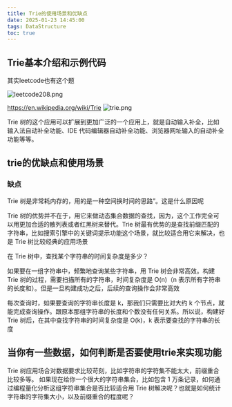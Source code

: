 ```yaml
---
title: Trie的使用场景和优缺点
date: 2025-01-23 14:45:00
tags: DataStructure
toc: true
---
```

## Trie基本介绍和示例代码

其实leetcode也有这个题

![leetcode208.png](https://telegraph-image-cnr.pages.dev/api/rfile/leetcode208.png)

https://en.wikipedia.org/wiki/Trie
![trie.png](https://telegraph-image-cnr.pages.dev/api/rfile/trie.png)

Trie 树的这个应用可以扩展到更加广泛的一个应用上，就是自动输入补全，比如输入法自动补全功能、IDE 代码编辑器自动补全功能、浏览器网址输入的自动补全功能等等。

## trie的优缺点和使用场景
### 缺点
Trie 树是非常耗内存的，用的是一种空间换时间的思路”。这是什么原因呢

Trie 树的优势并不在于，用它来做动态集合数据的查找，因为，这个工作完全可以用更加合适的散列表或者红黑树来替代。Trie 树最有优势的是查找前缀匹配的字符串，比如搜索引擎中的关键词提示功能这个场景，就比较适合用它来解决，也是 Trie 树比较经典的应用场景

在 Trie 树中，查找某个字符串的时间复杂度是多少？

如果要在一组字符串中，频繁地查询某些字符串，用 Trie 树会非常高效。构建 Trie 树的过程，需要扫描所有的字符串，时间复杂度是 O(n)（n 表示所有字符串的长度和）。但是一旦构建成功之后，后续的查询操作会非常高效

每次查询时，如果要查询的字符串长度是 k，那我们只需要比对大约 k 个节点，就能完成查询操作。跟原本那组字符串的长度和个数没有任何关系。所以说，构建好 Trie 树后，在其中查找字符串的时间复杂度是 O(k)，k 表示要查找的字符串的长度

## 当你有一些数据，如何判断是否要使用trie来实现功能
Trie 树应用场合对数据要求比较苛刻，比如字符串的字符集不能太大，前缀重合比较多等。
如果现在给你一个很大的字符串集合，比如包含 1 万条记录，如何通过编程量化分析这组字符串集合是否比较适合用 Trie 树解决呢？也就是如何统计字符串的字符集大小，以及前缀重合的程度呢？
